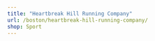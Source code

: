 ```yaml
---
title: "Heartbreak Hill Running Company"
url: /boston/heartbreak-hill-running-company/
shop: Sport
---
```

